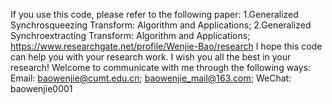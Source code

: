 If you use this code, please refer to the following paper:
1.Generalized Synchrosqueezing Transform: Algorithm and Applications;
2.Generalized Synchroextracting Transform: Algorithm and Applications;
https://www.researchgate.net/profile/Wenjie-Bao/research
I hope this code can help you with your research work.
I wish you all the best in your research!
Welcome to communicate with me through the following ways:
Email: baowenjie@cumt.edu.cn; baowenjie_mail@163.com;
WeChat: baowenjie0001

